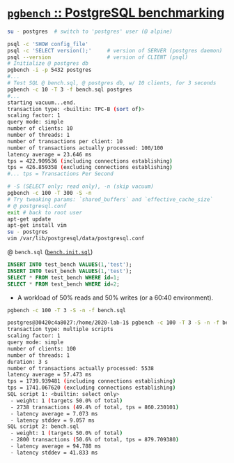 # [`pgbench` :: PostgreSQL benchmarking](https://www.postgresql.org/docs/current/pgbench.html "postgresql.org")

```bash
su - postgres  # switch to 'postgres' user (@ alpine)
```

```bash 
psql -c 'SHOW config_file'
psql -c 'SELECT version();'     # version of SERVER (postgres daemon)
psql --version                  # version of CLIENT (psql) 
# Initialize @ postgres db
pgbench -i -p 5432 postgres
#...
# Test SQL @ bench.sql, @ postgres db, w/ 10 clients, for 3 seconds
pgbench -c 10 -T 3 -f bench.sql postgres
#...
starting vacuum...end.
transaction type: <builtin: TPC-B (sort of)>
scaling factor: 1
query mode: simple
number of clients: 10
number of threads: 1
number of transactions per client: 10
number of transactions actually processed: 100/100
latency average = 23.646 ms
tps = 422.909536 (including connections establishing)
tps = 426.859358 (excluding connections establishing)
#... tps = Transactions Per Second 

# -S (SELECT only; read only), -n (skip vacuum)
pgbench -c 100 -T 300 -S -n
# Try tweaking params: `shared_buffers` and `effective_cache_size` 
# @ postgresql.conf
exit # back to root user
apt-get update
apt-get install vim 
su - postgres
vim /var/lib/postgresql/data/postgresql.conf 
```

@ `bench.sql` ([`bench.init.sql`](bench.init.sql))

```sql
INSERT INTO test_bench VALUES(1,'test');
INSERT INTO test_bench VALUES(1,'test');
SELECT * FROM test_bench WHERE id=1;
SELECT * FROM test_bench WHERE id=2;
```

- A workload of 50% reads and 50% writes (or a 60:40 environment).


```bash
pgbench -c 100 -T 3 -S -n -f bench.sql 

postgres@30420c4a8027:/home/2020-lab-1$ pgbench -c 100 -T 3 -S -n -f bench.sql
transaction type: multiple scripts
scaling factor: 1
query mode: simple
number of clients: 100
number of threads: 1
duration: 3 s
number of transactions actually processed: 5538
latency average = 57.473 ms
tps = 1739.939481 (including connections establishing)
tps = 1741.067620 (excluding connections establishing)
SQL script 1: <builtin: select only>
 - weight: 1 (targets 50.0% of total)
 - 2738 transactions (49.4% of total, tps = 860.230101)
 - latency average = 7.073 ms
 - latency stddev = 9.057 ms
SQL script 2: bench.sql
 - weight: 1 (targets 50.0% of total)
 - 2800 transactions (50.6% of total, tps = 879.709380)
 - latency average = 94.788 ms
 - latency stddev = 41.833 ms
```


### &nbsp;
<!-- 

# Markdown Cheatsheet

[Markdown Cheatsheet](https://github.com/adam-p/markdown-here/wiki/Markdown-Cheatsheet "Wiki @ GitHub")


# Link @ (MD | HTML)

([MD](___.html "@ browser"))   


# Bookmark

- Reference
[Foo](#foo)
- Target
<a name="foo"></a>

-->

